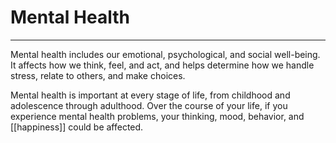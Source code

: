 # Mental Health
---
Mental health includes our emotional, psychological, and social well-being. It affects how we think, feel, and act, and helps determine how we handle stress, relate to others, and make choices.

Mental health is important at every stage of life, from childhood and adolescence through adulthood. Over the course of your life, if you experience mental health problems, your thinking, mood, behavior, and [[happiness]] could be affected.
